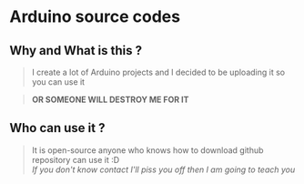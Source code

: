 # Arduino source codes
## Why and What is this ?
> I create a lot of Arduino projects and I decided to be uploading it so you can use it

> **OR SOMEONE WILL DESTROY ME FOR IT**
## Who can use it ?
> It is open-source anyone who knows how to download github repository can use it :D   
> *If you don't know contact I'll piss you off then I am going to teach you*
